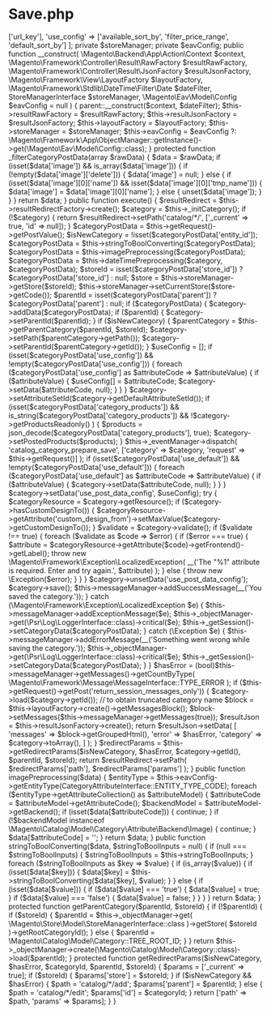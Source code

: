 # Save.php
<?php
 namespace Magento\Catalog\Controller\Adminhtml\Category;
 
 use Magento\Framework\App\Action\HttpPostActionInterface as HttpPostActionInterface;
 use Magento\Catalog\Api\Data\CategoryAttributeInterface;
 use Magento\Store\Model\StoreManagerInterface;
 
 class Save extends \Magento\Catalog\Controller\Adminhtml\Category implements HttpPostActionInterface
 {
     protected $resultRawFactory;
 
     protected $resultJsonFactory;
 
     protected $layoutFactory;
 
     protected $stringToBoolInputs = [
         'custom_use_parent_settings',
         'custom_apply_to_products',
         'is_active',
         'include_in_menu',
         'is_anchor',
         'use_default' => ['url_key'],
         'use_config' => ['available_sort_by', 'filter_price_range', 'default_sort_by']
     ];
 
     private $storeManager;
 
     private $eavConfig;
 
     public function __construct(
         \Magento\Backend\App\Action\Context $context,
         \Magento\Framework\Controller\Result\RawFactory $resultRawFactory,
         \Magento\Framework\Controller\Result\JsonFactory $resultJsonFactory,
         \Magento\Framework\View\LayoutFactory $layoutFactory,
         \Magento\Framework\Stdlib\DateTime\Filter\Date $dateFilter,
         StoreManagerInterface $storeManager,
         \Magento\Eav\Model\Config $eavConfig = null
     ) {
         parent::__construct($context, $dateFilter);
         $this->resultRawFactory = $resultRawFactory;
         $this->resultJsonFactory = $resultJsonFactory;
         $this->layoutFactory = $layoutFactory;
         $this->storeManager = $storeManager;
         $this->eavConfig = $eavConfig
             ?: \Magento\Framework\App\ObjectManager::getInstance()->get(\Magento\Eav\Model\Config::class);
     }
 
     protected function _filterCategoryPostData(array $rawData)
     {
         $data = $rawData;
         if (isset($data['image']) && is_array($data['image'])) {
             if (!empty($data['image']['delete'])) {
                 $data['image'] = null;
             } else {
                 if (isset($data['image'][0]['name']) && isset($data['image'][0]['tmp_name'])) {
                     $data['image'] = $data['image'][0]['name'];
                 } else {
                     unset($data['image']);
                 }
             }
         }
         return $data;
     }
 
     public function execute()
     {
         $resultRedirect = $this->resultRedirectFactory->create();
 
         $category = $this->_initCategory();
 
         if (!$category) {
             return $resultRedirect->setPath('catalog/*/', ['_current' => true, 'id' => null]);
         }
 
         $categoryPostData = $this->getRequest()->getPostValue();
 
         $isNewCategory = !isset($categoryPostData['entity_id']);
         $categoryPostData = $this->stringToBoolConverting($categoryPostData);
         $categoryPostData = $this->imagePreprocessing($categoryPostData);
         $categoryPostData = $this->dateTimePreprocessing($category, $categoryPostData);
         $storeId = isset($categoryPostData['store_id']) ? $categoryPostData['store_id'] : null;
         $store = $this->storeManager->getStore($storeId);
         $this->storeManager->setCurrentStore($store->getCode());
         $parentId = isset($categoryPostData['parent']) ? $categoryPostData['parent'] : null;
         if ($categoryPostData) {
             $category->addData($categoryPostData);
             if ($parentId) {
                 $category->setParentId($parentId);
             }
             if ($isNewCategory) {
                 $parentCategory = $this->getParentCategory($parentId, $storeId);
                 $category->setPath($parentCategory->getPath());
                 $category->setParentId($parentCategory->getId());
             }
 
             $useConfig = [];
             if (isset($categoryPostData['use_config']) && !empty($categoryPostData['use_config'])) {
                 foreach ($categoryPostData['use_config'] as $attributeCode => $attributeValue) {
                     if ($attributeValue) {
                         $useConfig[] = $attributeCode;
                         $category->setData($attributeCode, null);
                     }
                 }
             }
 
             $category->setAttributeSetId($category->getDefaultAttributeSetId());
 
             if (isset($categoryPostData['category_products'])
                 && is_string($categoryPostData['category_products'])
                 && !$category->getProductsReadonly()
             ) {
                 $products = json_decode($categoryPostData['category_products'], true);
                 $category->setPostedProducts($products);
             }
             $this->_eventManager->dispatch(
                 'catalog_category_prepare_save',
                 ['category' => $category, 'request' => $this->getRequest()]
             );
 
             if (isset($categoryPostData['use_default']) && !empty($categoryPostData['use_default'])) {
                 foreach ($categoryPostData['use_default'] as $attributeCode => $attributeValue) {
                     if ($attributeValue) {
                         $category->setData($attributeCode, null);
                     }
                 }
             }
 
             $category->setData('use_post_data_config', $useConfig);
 
             try {
                 $categoryResource = $category->getResource();
                 if ($category->hasCustomDesignTo()) {
                     $categoryResource->getAttribute('custom_design_from')->setMaxValue($category->getCustomDesignTo());
                 }
 
                 $validate = $category->validate();
                 if ($validate !== true) {
                     foreach ($validate as $code => $error) {
                         if ($error === true) {
                             $attribute = $categoryResource->getAttribute($code)->getFrontend()->getLabel();
                             throw new \Magento\Framework\Exception\LocalizedException(
                                 __('The "%1" attribute is required. Enter and try again.', $attribute)
                             );
                         } else {
                             throw new \Exception($error);
                         }
                     }
                 }
 
                 $category->unsetData('use_post_data_config');
 
                 $category->save();
                 $this->messageManager->addSuccessMessage(__('You saved the category.'));
             } catch (\Magento\Framework\Exception\LocalizedException $e) {
                 $this->messageManager->addExceptionMessage($e);
                 $this->_objectManager->get(\Psr\Log\LoggerInterface::class)->critical($e);
                 $this->_getSession()->setCategoryData($categoryPostData);
             } catch (\Exception $e) {
                 $this->messageManager->addErrorMessage(__('Something went wrong while saving the category.'));
                 $this->_objectManager->get(\Psr\Log\LoggerInterface::class)->critical($e);
                 $this->_getSession()->setCategoryData($categoryPostData);
             }
         }
 
         $hasError = (bool)$this->messageManager->getMessages()->getCountByType(
             \Magento\Framework\Message\MessageInterface::TYPE_ERROR
         );
 
         if ($this->getRequest()->getPost('return_session_messages_only')) {
             $category->load($category->getId());
             // to obtain truncated category name
             $block = $this->layoutFactory->create()->getMessagesBlock();
             $block->setMessages($this->messageManager->getMessages(true));
 
             $resultJson = $this->resultJsonFactory->create();
             return $resultJson->setData(
                 [
                     'messages' => $block->getGroupedHtml(),
                     'error' => $hasError,
                     'category' => $category->toArray(),
                 ]
             );
         }
 
         $redirectParams = $this->getRedirectParams($isNewCategory, $hasError, $category->getId(), $parentId, $storeId);
 
         return $resultRedirect->setPath(
             $redirectParams['path'],
             $redirectParams['params']
         );
     }
 
     public function imagePreprocessing($data)
     {
         $entityType = $this->eavConfig->getEntityType(CategoryAttributeInterface::ENTITY_TYPE_CODE);
 
         foreach ($entityType->getAttributeCollection() as $attributeModel) {
             $attributeCode = $attributeModel->getAttributeCode();
             $backendModel = $attributeModel->getBackend();
 
             if (isset($data[$attributeCode])) {
                 continue;
             }
 
             if (!$backendModel instanceof \Magento\Catalog\Model\Category\Attribute\Backend\Image) {
                 continue;
             }
 
             $data[$attributeCode] = '';
         }
 
         return $data;
     }
 
     public function stringToBoolConverting($data, $stringToBoolInputs = null)
     {
         if (null === $stringToBoolInputs) {
             $stringToBoolInputs = $this->stringToBoolInputs;
         }
         foreach ($stringToBoolInputs as $key => $value) {
             if (is_array($value)) {
                 if (isset($data[$key])) {
                     $data[$key] = $this->stringToBoolConverting($data[$key], $value);
                 }
             } else {
                 if (isset($data[$value])) {
                     if ($data[$value] === 'true') {
                         $data[$value] = true;
                     }
                     if ($data[$value] === 'false') {
                         $data[$value] = false;
                     }
                 }
             }
         }
         return $data;
     }
 
     protected function getParentCategory($parentId, $storeId)
     {
         if (!$parentId) {
             if ($storeId) {
                 $parentId = $this->_objectManager->get(
                     \Magento\Store\Model\StoreManagerInterface::class
                 )->getStore(
                     $storeId
                 )->getRootCategoryId();
             } else {
                 $parentId = \Magento\Catalog\Model\Category::TREE_ROOT_ID;
             }
         }
         return $this->_objectManager->create(\Magento\Catalog\Model\Category::class)->load($parentId);
     }
 
     protected function getRedirectParams($isNewCategory, $hasError, $categoryId, $parentId, $storeId)
     {
         $params = ['_current' => true];
         if ($storeId) {
             $params['store'] = $storeId;
         }
         if ($isNewCategory && $hasError) {
             $path = 'catalog/*/add';
             $params['parent'] = $parentId;
         } else {
             $path = 'catalog/*/edit';
             $params['id'] = $categoryId;
         }
         return ['path' => $path, 'params' => $params];
     }
 }
